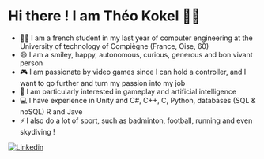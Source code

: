 # Hi there ! I am Théo Kokel :raising_hand_man:
- :man_student: I am a french student in my last year of computer engineering at the University of technology of Compiègne (France, Oise, 60)
- :smile: I am a smiley, happy, autonomous, curious, generous and bon vivant person
- :video_game: I am passionate by video games since I can hold a controller, and I want to go further and turn my passion into my job
- :eyes: I am particularly interested in gameplay and artificial intelligence
- :computer: I have experience in Unity and C#, C++, C, Python, databases (SQL & noSQL) R and Jave
- :zap: I also do a lot of sport, such as badminton, football, running and even skydiving !  

[![Linkedin](https://img.shields.io/badge/-LinkedIn-060606?style=flat&labelColor=0D0D0D&logo=Linkedin&Color=white)](https://www.linkedin.com/in/theo-kokel/)
